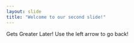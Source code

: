 ```yaml
---
layout: slide
title: "Welcome to our second slide!"
---
```

Gets Greater Later!
Use the left arrow to go back!
